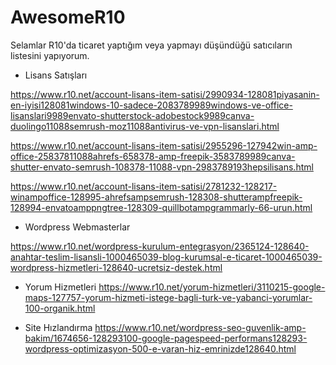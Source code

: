 # AwesomeR10
Selamlar R10'da ticaret yaptığım veya yapmayı düşündüğü satıcıların listesini yapıyorum.

- Lisans Satışları

https://www.r10.net/account-lisans-item-satisi/2990934-128081piyasanin-en-iyisi128081windows-10-sadece-2083789989windows-ve-office-lisanslari9989envato-shutterstock-adobestock9989canva-duolingo11088semrush-moz11088antivirus-ve-vpn-lisanslari.html

https://www.r10.net/account-lisans-item-satisi/2955296-127942win-amp-office-25837811088ahrefs-658378-amp-freepik-3583789989canva-shutter-envato-semrush-108378-11088-vpn-2983789193hepsilisans.html

https://www.r10.net/account-lisans-item-satisi/2781232-128217-winampoffice-128995-ahrefsampsemrush-128308-shutterampfreepik-128994-envatoamppngtree-128309-quillbotampgrammarly-66-urun.html


- Wordpress Webmasterlar

https://www.r10.net/wordpress-kurulum-entegrasyon/2365124-128640-anahtar-teslim-lisansli-1000465039-blog-kurumsal-e-ticaret-1000465039-wordpress-hizmetleri-128640-ucretsiz-destek.html


- Yorum Hizmetleri
https://www.r10.net/yorum-hizmetleri/3110215-google-maps-127757-yorum-hizmeti-istege-bagli-turk-ve-yabanci-yorumlar-100-organik.html

- Site Hızlandırma
https://www.r10.net/wordpress-seo-guvenlik-amp-bakim/1674656-128293100-google-pagespeed-performans128293-wordpress-optimizasyon-500-e-varan-hiz-emrinizde128640.html

